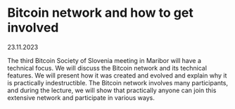 # Bitcoin network and how to get involved

23.11.2023

The third Bitcoin Society of Slovenia meeting in Maribor will have a technical focus. We will discuss the Bitcoin network and its technical features. We will present how it was created and evolved and explain why it is practically indestructible. The Bitcoin network involves many participants, and during the lecture, we will show that practically anyone can join this extensive network and participate in various ways.
